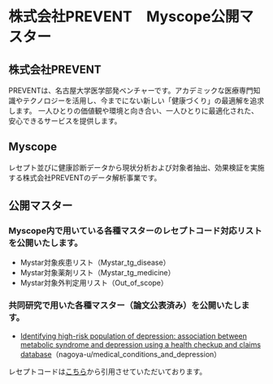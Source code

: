 # 株式会社PREVENT　Myscope公開マスター

## 株式会社PREVENT
PREVENTは、名古屋大学医学部発ベンチャーです。アカデミックな医療専門知識やテクノロジーを活用し、今までにない新しい「健康づくり」の最適解を追求します。
一人ひとりの価値観や環境と向き合い、一人ひとりに最適化された、安心できるサービスを提供します。

## Myscope
レセプト並びに健康診断データから現状分析および対象者抽出、効果検証を実施する株式会社PREVENTのデータ解析事業です。

## 公開マスター
### Myscope内で用いている各種マスターのレセプトコード対応リストを公開いたします。
* Mystar対象疾患リスト（Mystar_tg_disease）
* Mystar対象薬剤リスト（Mystar_tg_medicine）
* Mystar対象外判定用リスト（Out_of_scope）

### 共同研究で用いた各種マスター（論文公表済み）を公開いたします。
* [Identifying high-risk population of depression: association between metabolic syndrome and depression using a health checkup and claims database](https://www.nature.com/articles/s41598-022-22048-9)（nagoya-u/medical_conditions_and_depression）

レセプトコードは[こちら](https://www.ssk.or.jp/seikyushiharai/tensuhyo/kihonmasta/index.html)から引用させていただいております。
